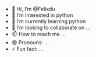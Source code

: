 - 👋 Hi, I’m @Felixdu
- 👀 I’m interested in python
- 🌱 I’m currently learning python
- 💞️ I’m looking to collaborate on ...
- 📫 How to reach me ...
- 😄 Pronouns: ...
- ⚡ Fun fact: ...

<!---
Felixdu/Felixdu is a ✨ special ✨ repository because its `README.md` (this file) appears on your GitHub profile.
You can click the Preview link to take a look at your changes.
--->
